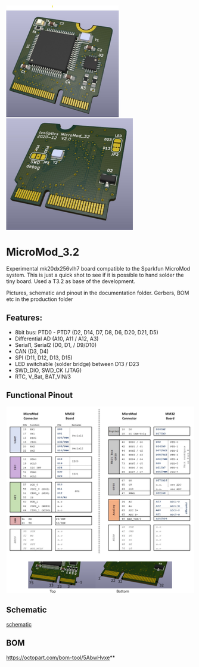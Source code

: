 
<img src="/Documentation/V2.0_3d.jpg" alt="3d top" height="300" > <img src="/Documentation/V2.0_3d_bottom.jpg" alt="3d bottom" height="300" >

# MicroMod_3.2
Experimental mk20dx256vlh7 board compatible to the Sparkfun MicroMod system. This is just a quick shot to see if it is possible to hand solder the tiny board. Used a T3.2 as base of the development.

Pictures, schematic and pinout in the documentation folder. Gerbers, BOM etc in the production folder

## Features:
- 8bit bus: PTD0 - PTD7 (D2, D14, D7, D8, D6, D20, D21, D5)
- Differential AD (A10, A11 / A12, A3)
- Serial1, Serial2 (D0, D1, / D9/D10)
- CAN (D3, D4)
- SPI (D11, D12, D13, D15)
- LED switchable (solder bridge) between D13 / D23
- SWD_DIO, SWD_CK (JTAG)
- RTC, V_Bat, BAT_VIN/3

## Functional Pinout

![Functional Pinout](/Documentation/functions.png)


## Schematic

[schematic](/Documentation/Schematic.pdf)

## BOM
https://octopart.com/bom-tool/5AbwHvxe**
